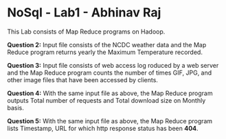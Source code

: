 # NoSql - Lab1 - Abhinav Raj
This Lab consists of Map Reduce programs on Hadoop.

**Question 2:** Input file consists of the NCDC weather data and the Map Reduce program returns yearly the Maximum Temperature recorded.

**Question 3:** Input file consists of web access log roduced by a web server and the Map Reduce program counts the number of times GIF, JPG, and other image files that have been accessed by clients.

**Question 4:** With the same input file as above, the Map Reduce program outputs Total number of requests and Total download size on Monthly basis.

**Question 5:** With the same input file as above, the Map Reduce program lists Timestamp, URL for which http response status has been **404**.
